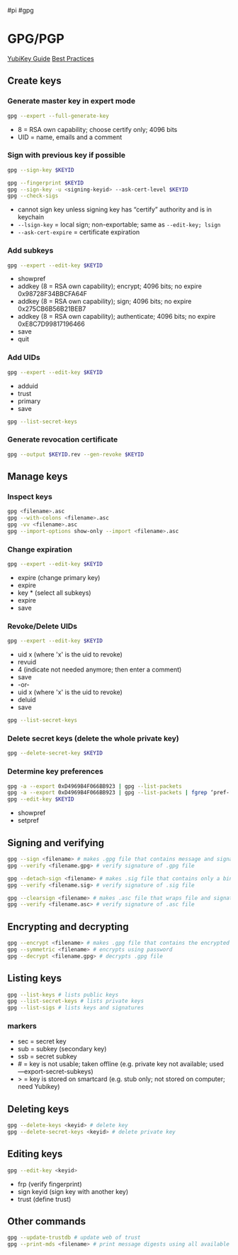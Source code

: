 #pi #gpg
# GPG/PGP

[YubiKey Guide][1]
[Best Practices][2]

## Create keys
### Generate master key in expert mode
```bash
gpg --expert --full-generate-key
```
- 8 = RSA own capability; choose certify only; 4096 bits
- UID = name, emails and a comment

### Sign with previous key if possible
```bash
gpg --sign-key $KEYID

gpg --fingerprint $KEYID
gpg --sign-key -u <signing-keyid> --ask-cert-level $KEYID
gpg --check-sigs
```
- cannot sign key unless signing key has “certify” authority and is in keychain
- `--lsign-key` = local sign; non-exportable; same as `--edit-key; lsign`
- `--ask-cert-expire` = certificate expiration

### Add subkeys
```bash
gpg --expert --edit-key $KEYID
```
- showpref
- addkey (8 = RSA own capability); encrypt; 4096 bits; no expire 0x98728F34BBCFA64F
- addkey (8 = RSA own capability); sign; 4096 bits; no expire 0x275CB6B56B21BEB7
- addkey (8 = RSA own capability); authenticate; 4096 bits; no expire 0xE8C7D99817196466
- save
- quit

### Add UIDs
```bash
gpg --expert --edit-key $KEYID
```
- adduid
- trust
- primary
- save
```bash
gpg --list-secret-keys
```

### Generate revocation certificate
```bash
gpg --output $KEYID.rev --gen-revoke $KEYID
```

## Manage keys
### Inspect keys
```bash
gpg <filename>.asc
gpg --with-colons <filename>.asc
gpg -vv <filename>.asc
gpg --import-options show-only --import <filename>.asc
```

### Change expiration
```bash
gpg --expert --edit-key $KEYID
```
- expire (change primary key)
- expire
- key \* (select all subkeys)
- expire
- save

### Revoke/Delete UIDs
```bash
gpg --expert --edit-key $KEYID
```
- uid x (where 'x' is the uid to revoke)
- revuid
- 4 (indicate not needed anymore; then enter a comment)
- save
-    -or-
- uid x (where 'x' is the uid to revoke)
- deluid
- save
```bash
gpg --list-secret-keys
```

### Delete secret keys (delete the whole private key)
```bash
gpg --delete-secret-key $KEYID
```

### Determine key preferences
```bash
gpg -a --export 0xD4969B4F066BB923 | gpg --list-packets
gpg -a --export 0xD4969B4F066BB923 | gpg --list-packets | fgrep ‘pref-‘
gpg --edit-key $KEYID
```
- showpref
- setpref

## Signing and verifying
```bash
gpg --sign <filename> # makes .gpg file that contains message and signature in binary
gpg --verify <filename.gpg> # verify signature of .gpg file

gpg --detach-sign <filename> # makes .sig file that contains only a binary signature
gpg --verify <filename.sig> # verify signature of .sig file

gpg --clearsign <filename> # makes .asc file that wraps file and signature in ascii text
gpg --verify <filename.asc> # verify signature of .asc file
```
## Encrypting and decrypting
```bash
gpg --encrypt <filename> # makes .gpg file that contains the encrypted original file
gpg --symmetric <filename> # encrypts using password
gpg --decrypt <filename.gpg> # decrypts .gpg file
```
## Listing keys
```bash
gpg --list-keys # lists public keys
gpg --list-secret-keys # lists private keys
gpg --list-sigs # lists keys and signatures
```
### markers
- sec = secret key
- sub = subkey (secondary key)
- ssb = secret subkey
-  \# = key is not usable; taken offline (e.g. private key not available; used —export-secret-subkeys)
-  \> = key is stored on smartcard (e.g. stub only; not stored on computer; need Yubikey)

## Deleting keys
```bash
gpg --delete-keys <keyid> # delete key
gpg --delete-secret-keys <keyid> # delete private key
```

## Editing keys
```bash
gpg --edit-key <keyid>
```
- frp (verify fingerprint)
- sign keyid (sign key with another key)
- trust (define trust)

## Other commands
```bash
gpg --update-trustdb # update web of trust
gpg --print-mds <filename> # print message digests using all available algorithms
```

[1]:	https://github.com/drduh/YubiKey-Guide/tree/fc6f9eb80d5eee4057f194b5859ae438e4e9a2d9
[2]:	https://riseup.net/en/security/message-security/openpgp/gpg-best-practices
[3]:	hkps://hkps.pool.sks-keyservers.net
